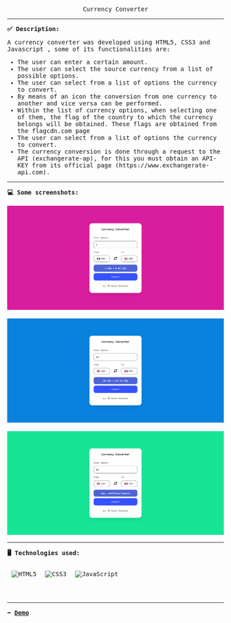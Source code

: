 <p align="center">
<br>
<samp>
    Currency Converter
</samp>
</p>
<hr/>
<samp>
    <strong>✅ Description: </strong>
    <p>A currency converter  was developed using HTML5, CSS3 and Javascript , some of its functionalities are: </p>
	<ul>
      <li>The user can enter a certain amount.</li>
      <li>The user can select the source currency from a list of possible options.</li>
      <li>The user can select from a list of options the currency to convert.</li>
      <li>By means of an icon the conversion from one currency to another and vice versa can be performed.</li>
      <li>Within the list of currency options, when selecting one of them, the flag of the country to which the currency belongs will be obtained. These flags are obtained from the flagcdn.com page</li>
      <li>The user can select from a list of options the currency to convert.</li>
      <li>The currency conversion is done through a request to the API (exchangerate-ap), for this you must obtain an API-KEY from its official page (https://www.exchangerate-api.com).</li>
    </ul>
    <hr/>
<strong>💻 Some screenshots: </strong>
<br />
<br />
<img  src="https://github.com/JPichardo99/Currency-Converter-Javascript/blob/master/images/img%201.png" alt="IMG 1"/> 
<br />
<br />
<img  src="https://github.com/JPichardo99/Currency-Converter-Javascript/blob/master/images/img%202.png" alt="IMG 2"/> 
<br />
<br />
<img  src="https://github.com/JPichardo99/Currency-Converter-Javascript/blob/master/images/img%203.png" alt="IMG 3"/> 
<hr/>
<strong>🖥️ Technologies used: </strong>
<br/>
<br/>
<div style="display: flex; img:first-child{margin-right: 10px;}"> 
	<img style="margin: 10px" src="https://profilinator.rishav.dev/skills-assets/html5-original-wordmark.svg" alt="HTML5" height="50" />  
	<img style="margin: 10px" src="https://profilinator.rishav.dev/skills-assets/css3-original-wordmark.svg" alt="CSS3" height="50" />  
	<img style="margin: 10px" src="https://profilinator.rishav.dev/skills-assets/javascript-original.svg" alt="JavaScript" height="50" />
</div>
<hr/>
<strong>➡️ <a href = "">Demo</a></strong>
</samp>
